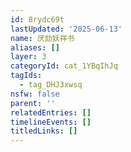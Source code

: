 ```yaml
---
id: 8rydc69t
lastUpdated: '2025-06-13'
name: 厌劾妖祥书
aliases: []
layer: 3
categoryId: cat_1YBqIhJq
tagIds:
  - tag_DHJ3xwsq
nsfw: false
parent: ''
relatedEntries: []
timelineEvents: []
titledLinks: []
---
```


